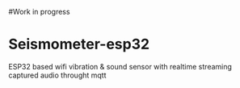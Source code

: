 #Work in progress

# Seismometer-esp32
ESP32 based wifi vibration &amp; sound sensor with realtime streaming captured audio throught mqtt
